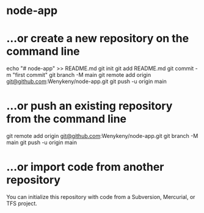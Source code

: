 # node-app
# …or create a new repository on the command line
echo "# node-app" >> README.md
git init
git add README.md
git commit -m "first commit"
git branch -M main
git remote add origin git@github.com:Wenykeny/node-app.git
git push -u origin main

# …or push an existing repository from the command line
git remote add origin git@github.com:Wenykeny/node-app.git
git branch -M main
git push -u origin main

# …or import code from another repository
You can initialize this repository with code from a Subversion, Mercurial, or TFS project.